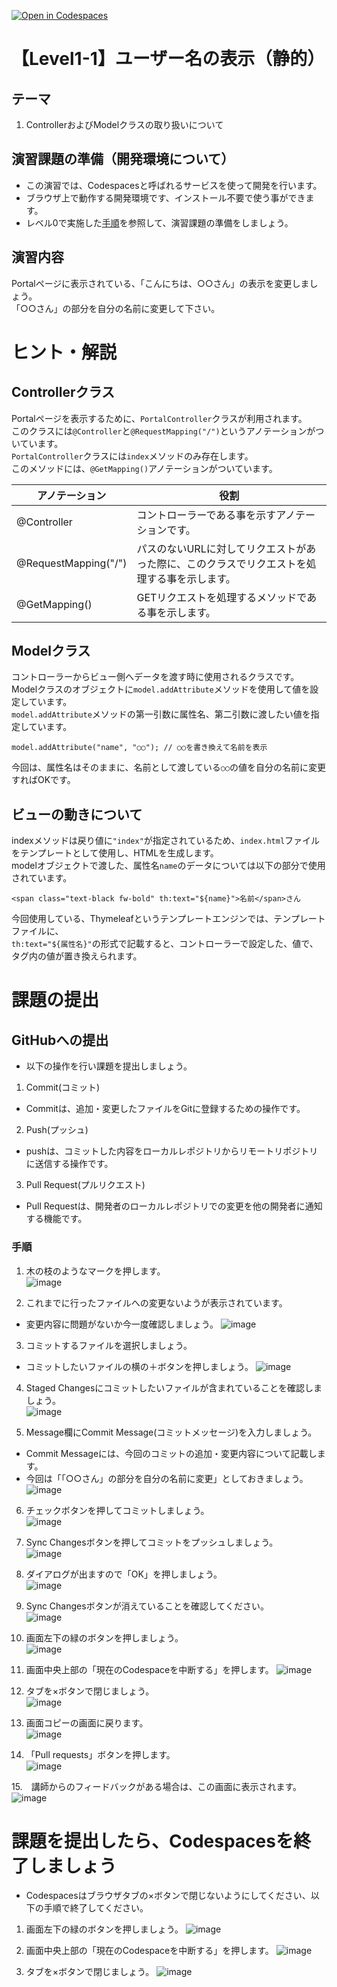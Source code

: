 [![Open in Codespaces](https://classroom.github.com/assets/launch-codespace-7f7980b617ed060a017424585567c406b6ee15c891e84e1186181d67ecf80aa0.svg)](https://classroom.github.com/open-in-codespaces?assignment_repo_id=12483850)
# 【Level1-1】ユーザー名の表示（静的）
## テーマ
1. ControllerおよびModelクラスの取り扱いについて  

## 演習課題の準備（開発環境について）
* この演習では、Codespacesと呼ばれるサービスを使って開発を行います。
* ブラウザ上で動作する開発環境です、インストール不要で使う事ができます。
* レベル0で実施した[手順](/Codespacesの実行手順.md)を参照して、演習課題の準備をしましょう。

## 演習内容
Portalページに表示されている、「こんにちは、○○さん」の表示を変更しましょう。  
「○○さん」の部分を自分の名前に変更して下さい。  

# ヒント・解説
## Controllerクラス
Portalページを表示するために、`PortalController`クラスが利用されます。  
このクラスには`@Controller`と`@RequestMapping("/")`というアノテーションがついています。  
`PortalController`クラスには`index`メソッドのみ存在します。  
このメソッドには、`@GetMapping()`アノテーションがついています。  

| アノテーション | 役割 | 
| --- | --- |
| @Controller | コントローラーである事を示すアノテーションです。 |
| @RequestMapping("/") | パスのないURLに対してリクエストがあった際に、このクラスでリクエストを処理する事を示します。|
|  @GetMapping() | GETリクエストを処理するメソッドである事を示します。 |

## Modelクラス
コントローラーからビュー側へデータを渡す時に使用されるクラスです。  
Modelクラスのオブジェクトに`model.addAttribute`メソッドを使用して値を設定しています。  
`model.addAttribute`メソッドの第一引数に属性名、第二引数に渡したい値を指定しています。  
```
model.addAttribute("name", "○○"); // ○○を書き換えて名前を表示  
```
今回は、属性名はそのままに、名前として渡している`○○`の値を自分の名前に変更すればOKです。  

## ビューの動きについて
indexメソッドは戻り値に`"index"`が指定されているため、`index.html`ファイルをテンプレートとして使用し、HTMLを生成します。  
modelオブジェクトで渡した、属性名`name`のデータについては以下の部分で使用されています。  
```
<span class="text-black fw-bold" th:text="${name}">名前</span>さん
```

今回使用している、Thymeleafというテンプレートエンジンでは、テンプレートファイルに、  
`th:text="${属性名}"`の形式で記載すると、コントローラーで設定した、値で、タグ内の値が置き換えられます。  

# 課題の提出
## GitHubへの提出
* 以下の操作を行い課題を提出しましょう。
1. Commit(コミット)
* Commitは、追加・変更したファイルをGitに登録するための操作です。

2. Push(プッシュ)
* pushは、コミットした内容をローカルレポジトリからリモートリポジトリに送信する操作です。

3. Pull Request(プルリクエスト)
* Pull Requestは、開発者のローカルレポジトリでの変更を他の開発者に通知する機能です。

### 手順
1. 木の枝のようなマークを押します。<br>
![image](https://user-images.githubusercontent.com/32722128/149911899-77da4cf0-cf8e-4b74-af63-1592156f4e9c.png)

2. これまでに行ったファイルへの変更ないようが表示されています。
* 変更内容に問題がないか今一度確認しましょう。 
![image](https://user-images.githubusercontent.com/32722128/149912420-00d3f65f-d50c-4b78-a0d6-1dfae21389f1.png)

3. コミットするファイルを選択しましょう。
* コミットしたいファイルの横の＋ボタンを押しましょう。
![image](https://user-images.githubusercontent.com/32722128/149912930-bd2d559c-0456-41d0-82bc-aa32376ad3c4.png)

4. Staged Changesにコミットしたいファイルが含まれていることを確認しましょう。<br>
![image](https://user-images.githubusercontent.com/32722128/149913113-2b2f3b32-ea97-41f6-b805-60dd5b05d2dc.png)

5. Message欄にCommit Message(コミットメッセージ)を入力しましょう。
* Commit Messageには、今回のコミットの追加・変更内容について記載します。
* 今回は「「○○さん」の部分を自分の名前に変更」としておきましょう。
![image](https://user-images.githubusercontent.com/32722128/149915153-848dd391-5a21-4581-a2f8-a1f635f97386.png)

6. チェックボタンを押してコミットしましょう。<br>
![image](https://user-images.githubusercontent.com/32722128/149915586-633c9a2f-06e4-4815-89f3-3008bfe4cfdc.png)

7. Sync Changesボタンを押してコミットをプッシュしましょう。<br>
![image](https://user-images.githubusercontent.com/32722128/149915829-c0834f7e-5db2-49cb-9047-94f2474c7d3f.png)

8. ダイアログが出ますので「OK」を押しましょう。<br>
![image](https://user-images.githubusercontent.com/32722128/149915978-5eeba149-394a-4bba-bcc2-c9afd620681d.png)

9. Sync Changesボタンが消えていることを確認してください。<br>
![image](https://user-images.githubusercontent.com/32722128/149916219-5940a267-d83e-4b1d-a3b5-6fb6a11c3a90.png)

10. 画面左下の緑のボタンを押しましょう。<br>
![image](https://user-images.githubusercontent.com/32722128/149916623-5677f1e5-a18a-4dda-a8f0-ff486ef98ec5.png)

11. 画面中央上部の「現在のCodespaceを中断する」を押します。
![image](https://user-images.githubusercontent.com/32722128/149916882-182b2b1c-8cd2-4317-a2b0-6a7f085811b9.png)

12. タブを×ボタンで閉じましょう。<br>
![image](https://user-images.githubusercontent.com/32722128/149917438-0d04f110-2f42-44b1-b599-7a020dd83993.png)

13. 画面コピーの画面に戻ります。<br>
![image](https://user-images.githubusercontent.com/32722128/149993006-9c23498e-f725-4199-a92d-a6d2d4a26347.png)

14. 「Pull requests」ボタンを押します。<br>
![image](https://user-images.githubusercontent.com/32722128/149993180-14ce060f-364e-473c-9250-aa13a7235f68.png)

15.　講師からのフィードバックがある場合は、この画面に表示されます。<br>
![image](https://user-images.githubusercontent.com/32722128/149993320-3cf0c0ce-c495-4e9d-8665-0f2978c457b4.png)

# 課題を提出したら、Codespacesを終了しましょう
* Codespacesはブラウザタブの×ボタンで閉じないようにしてください、以下の手順で終了してください。
1. 画面左下の緑のボタンを押しましょう。
![image](https://user-images.githubusercontent.com/32722128/149916623-5677f1e5-a18a-4dda-a8f0-ff486ef98ec5.png)

2. 画面中央上部の「現在のCodespaceを中断する」を押します。
![image](https://user-images.githubusercontent.com/32722128/149916882-182b2b1c-8cd2-4317-a2b0-6a7f085811b9.png)

3. タブを×ボタンで閉じましょう。
![image](https://user-images.githubusercontent.com/32722128/149917438-0d04f110-2f42-44b1-b599-7a020dd83993.png)

